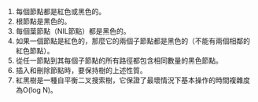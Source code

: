 

1. 每個節點都是紅色或黑色的。
2. 根節點是黑色的。
3. 每個葉節點（NIL節點）都是黑色的。
4. 如果一個節點是紅色的，那麼它的兩個子節點都是黑色的（不能有兩個相鄰的紅色節點）。
5. 從任一節點到其每個子節點的所有路徑都包含相同數量的黑色節點。
6. 插入和刪除節點時，要保持樹的上述性質。
7. 紅黑樹是一種自平衡二叉搜索樹，它保證了最壞情況下基本操作的時間複雜度為O(log N)。